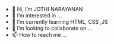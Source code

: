 - 👋 Hi, I’m JOTHI NARAYANAN
- 👀 I’m interested in ...
- 🌱 I’m currently learning HTML, CSS ,JS
- 💞️ I’m looking to collaborate on ...
- 📫 How to reach me ...

<!---
jothi1andonly/jothi1andonly is a ✨ special ✨ repository because its `README.md` (this file) appears on your GitHub profile.
You can click the Preview link to take a look at your changes.
--->
